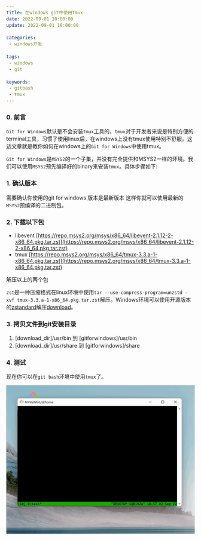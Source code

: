 ```yaml
---
title: 在windows git中使用tmux
date: 2022-09-01 10:00:00
update: 2022-09-01 10:00:00

categories:
 - windows开发
 
tags: 
 - windows
 - git
 
keywords:
 - gitbash
 - tmux
---
```


### 0. 前言

`Git for Windows`默认是不会安装`tmux`工具的，`tmux`对于开发者来说是特别方便的terminal工具，习惯了使用linux后，在windows上没有tmux使用特别不舒服。这边文章就是教你如何在windows上的`Git for Windows`中使用tmux。

`Git for Windows`是`MSYS2`的一个子集，并没有完全提供和MSYS2一样的环境。我们可以使用`MSYS2`预先编译好的binary来安装`tmux`。具体步骤如下:

### 1. 确认版本

需要确认你使用的git for windows 版本是最新版本 这样你就可以使用最新的`MSYS2`预编译的二进制包。

### 2. 下载以下包

* libevent [https://repo.msys2.org/msys/x86_64/libevent-2.1.12-2-x86_64.pkg.tar.zst](https://repo.msys2.org/msys/x86_64/libevent-2.1.12-2-x86_64.pkg.tar.zst)
* tmux [https://repo.msys2.org/msys/x86_64/tmux-3.3.a-1-x86_64.pkg.tar.zst](https://repo.msys2.org/msys/x86_64/tmux-3.3.a-1-x86_64.pkg.tar.zst)

解压以上的两个包

`zst`是一种压缩格式在linux环境中使用`tar --use-compress-program=unzstd -xvf tmux-3.3.a-1-x86_64.pkg.tar.zst`解压。Windows环境可以使用开源版本的[zstandard](https://github.com/facebook/zstd/releases/)解压[download](https://github.com/facebook/zstd/releases/download/v1.5.2/zstd-v1.5.2-win64.zip)。

### 3. 拷贝文件到git安装目录

1. [download_dir]/usr/bin  到 [gitforwindows]/usr/bin
2. [download_dir]/usr/share 到 [gitforwindows]/share

### 4. 测试

现在你可以在`git bash`环境中使用`tmux`了。

![result](../uploads/images/how-to-use-tmux-in-git-bash-for-windows.gif)
